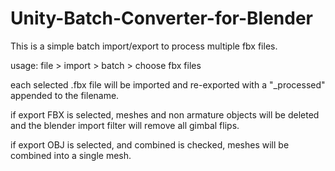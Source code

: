 # Unity-Batch-Converter-for-Blender
This is a simple batch import/export to process multiple fbx files.  

usage: file > import > batch > choose fbx files

each selected .fbx file will be imported and re-exported with a "_processed"  appended to the filename.

if export FBX is selected, meshes and non armature objects will be deleted and the blender import filter will remove all gimbal flips.  

if export OBJ is selected, and combined is checked, meshes will be combined into a single mesh.
